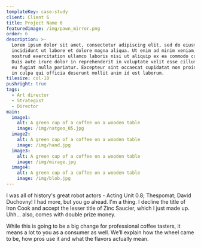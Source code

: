 ```yaml
---
templateKey: case-study
client: Client 6
title: Project Name 6
featuredimage: /img/pawn_mirror.png
order: 6
description: >-
  Lorem ipsum dolor sit amet, consectetur adipiscing elit, sed do eiusmod tempor
  incididunt ut labore et dolore magna aliqua. Ut enim ad minim veniam, quis
  nostrud exercitation ullamco laboris nisi ut aliquip ex ea commodo consequat.
  Duis aute irure dolor in reprehenderit in voluptate velit esse cillum dolore
  eu fugiat nulla pariatur. Excepteur sint occaecat cupidatat non proident, sunt
  in culpa qui officia deserunt mollit anim id est laborum.
tilesize: col-10
pushright: true
tags:
  - Art director
  - Strategist
  - Director
main:
  image1:
    alt: A green cup of a coffee on a wooden table
    image: /img/natgeo_05.jpg
  image2:
    alt: A green cup of a coffee on a wooden table
    image: /img/hand.jpg
  image3:
    alt: A green cup of a coffee on a wooden table
    image: /img/mirage.jpg
  image4:
    alt: A green cup of a coffee on a wooden table
    image: /img/blob.jpg
---
```

I was all of history's great robot actors - Acting Unit 0.8; Thespomat; David Duchovny! I had more, but you go ahead. I'm a thing. I decline the title of Iron Cook and accept the lesser title of Zinc Saucier, which I just made up. Uhh… also, comes with double prize money.

While this is going to be a big change for professional coffee tasters, it means a lot to you as a consumer as well. We’ll explain how the wheel came to be, how pros use it and what the flavors actually mean.
